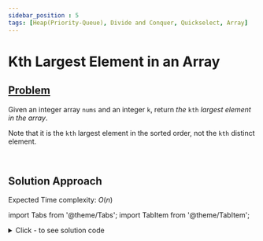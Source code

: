 ```yaml
---
sidebar_position : 5
tags: [Heap(Priority-Queue), Divide and Conquer, Quickselect, Array]
---
```


# Kth Largest Element in an Array

## [Problem](https://leetcode.com/problems/kth-largest-element-in-an-array/)

<p>Given an integer array <code>nums</code> and an integer <code>k</code>, return <em>the</em> <code>kth</code> <em>largest element in the array</em>.</p>

<p>Note that it is the <code>kth</code> largest element in the sorted order, not the <code>kth</code> distinct element.</p>

<p>&nbsp;</p>

## Solution Approach

Expected Time complexity: $O(n)$

import Tabs from '@theme/Tabs';
import TabItem from '@theme/TabItem';

<details><summary>Click - to see solution code</summary>

<Tabs>
<TabItem value="cpp" label="C++">

```cpp
class Solution {
   public:
    int findKthLargest(vector<int>& nums, int k) {
        int n = nums.size();
        nth_element(nums.begin(), nums.begin() + n - k, nums.end());
        return nums[n - k];
    }
};
```
</TabItem>
</Tabs>

</details>
